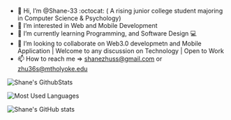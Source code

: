 - 👋 Hi, I’m @Shane-33 :octocat: ( A rising junior college student majoring in Computer Science & Psychology) 
- 👀 I’m interested in Web and Mobile Development
- 🌱 I’m currently learning Programming, and Software Design  💻
- 💞️ I’m looking to collaborate on Web3.0 developmetn and Mobile Application | Welcome to any discussion on Technology | Open to Work
- 📫 How to reach me => shanezhuss@gmail.com or zhu36s@mtholyoke.edu

<!---
Shane-33/Shane-33 is a ✨ special ✨ repository because its `README.md` (this file) appears on your GitHub profile.
You can click the Preview link to take a look at your changes.
--->

![Shane's GithubStats](https://github-readme-stats.vercel.app/api?username=Shane-33&show_icons=true&theme=dark&count_private=true)


![Most Used Languages](https://github-readme-stats.vercel.app/api/top-langs/?username=Shane-33&theme=dark&layout=compact)


![Shane's GitHub stats](https://github-readme-stats.vercel.app/api?username=Shane-33&hide=contribs,prs)
